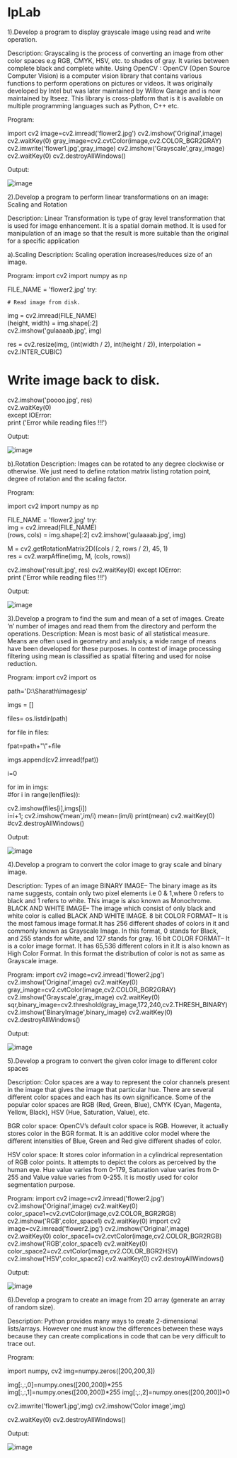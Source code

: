 # IpLab
1).Develop a program to display grayscale image using read and write operation.

Description: Grayscaling is the process of converting an image from other color spaces e.g RGB, CMYK, HSV, etc. to shades of gray. It varies between complete black and complete white.
Using OpenCV : OpenCV (Open Source Computer Vision) is a computer vision library that contains various functions to perform operations on pictures or videos. It was originally developed by Intel but was later maintained by Willow Garage and is now maintained by Itseez. This library is cross-platform that is it is available on multiple programming languages such as Python, C++ etc.

Program:

import cv2 
image=cv2.imread('flower2.jpg') 
cv2.imshow('Original',image) 
cv2.waitKey(0) 
gray_image=cv2.cvtColor(image,cv2.COLOR_BGR2GRAY)
cv2.imwrite('flower1.jpg',gray_image)
cv2.imshow('Grayscale',gray_image)
cv2.waitKey(0) 
cv2.destroyAllWindows() 

Output:

![image](https://user-images.githubusercontent.com/72368912/104432190-c607c300-55ae-11eb-9a49-56d225c04eec.png)

2).Develop a program to perform linear transformations on an image: Scaling and Rotation

Description: Linear Transformation is type of gray level transformation that is used for image enhancement. It is a spatial domain method. It is used for manipulation of an image so that the result is more suitable than the original for a specific application

a).Scaling
Description: Scaling operation increases/reduces size of an image.

Program:
import cv2 import numpy as np  
   
FILE_NAME = 'flower2.jpg' try:  
     
    # Read image from disk.  
     
img = cv2.imread(FILE_NAME)     
(height, width) = img.shape[:2]     
cv2.imshow('gulaaaab.jpg', img)  
 
res = cv2.resize(img, (int(width / 2), int(height / 2)), interpolation = cv2.INTER_CUBIC)      
# Write image back to disk.     
cv2.imshow('poooo.jpg', res)      
cv2.waitKey(0)    
except IOError:  
print ('Error while reading files !!!') 


Output:

![image](https://user-images.githubusercontent.com/72368912/104433618-509cf200-55b0-11eb-8480-24c47dbe6f24.png)

b).Rotation
Description: Images can be rotated to any degree clockwise or otherwise. We just need to define rotation matrix listing rotation point, degree of rotation and the scaling factor.

Program:

import cv2 import numpy as np  
   
FILE_NAME = 'flower2.jpg' 
try:  
img = cv2.imread(FILE_NAME)  
(rows, cols) = img.shape[:2]
cv2.imshow('gulaaaab.jpg', img)  
   
M = cv2.getRotationMatrix2D((cols / 2, rows / 2), 45, 1)    
res = cv2.warpAffine(img, M, (cols, rows))  
   
cv2.imshow('result.jpg', res)      cv2.waitKey(0)  except IOError:  
print ('Error while reading files !!!') 


Output:

![image](https://user-images.githubusercontent.com/72368912/104434051-c7d28600-55b0-11eb-8f14-a456658a5760.png)


3).Develop a program to find the sum and mean of a set of images. Create ‘n’ number of images and read them from the directory and perform the operations.
Description: Mean is most basic of all statistical measure. Means are often used in geometry and analysis; a wide range of means have been developed for these purposes. In contest of image processing filtering using mean is classified as spatial filtering and used for noise reduction.

Program:
import cv2
import os

path='D:\Sharath\imagesip'

imgs = []

files= os.listdir(path)

for file in files:
    
fpat=path+"\\"+file

imgs.append(cv2.imread(fpat)) 

i=0

for im in imgs:                                                
#for i in range(len(files)):
    
cv2.imshow(files[i],imgs[i])  
i=i+1;
cv2.imshow('mean',im/i)
mean=(im/i)
print(mean)
cv2.waitKey(0)
#cv2.destroyAllWindows()

Output:


![image](https://user-images.githubusercontent.com/72368912/104435117-03ba1b00-55b2-11eb-97ae-495cc3f69357.png)


4).Develop a program to convert the color image to gray scale and binary image.

Description:
Types of an image
BINARY IMAGE– The binary image as its name suggests, contain only two pixel elements i.e 0 & 1,where 0 refers to black and 1 refers to white. This image is also known as Monochrome.
BLACK AND WHITE IMAGE– The image which consist of only black and white color is called BLACK AND WHITE IMAGE.
8 bit COLOR FORMAT– It is the most famous image format.It has 256 different shades of colors in it and commonly known as Grayscale Image. In this format, 0 stands for Black, and 255 stands for white, and 127 stands for gray.
16 bit COLOR FORMAT– It is a color image format. It has 65,536 different colors in it.It is also known as High Color Format. In this format the distribution of color is not as same as Grayscale image.

Program:
import cv2
image=cv2.imread('flower2.jpg')
cv2.imshow('Original',image)
cv2.waitKey(0) 
gray_image=cv2.cvtColor(image,cv2.COLOR_BGR2GRAY)
cv2.imshow('Grayscale',gray_image) 
cv2.waitKey(0) 
sqr,binary_image=cv2.threshold(gray_image,172,240,cv2.THRESH_BINARY) 
cv2.imshow('BinaryImage',binary_image) 
cv2.waitKey(0) cv2.destroyAllWindows() 

Output:


![image](https://user-images.githubusercontent.com/72368912/104435739-bc805a00-55b2-11eb-9607-98cdd7abc5e5.png)

5).Develop a program to convert the given color image to different color spaces

Description:
Color spaces are a way to represent the color channels present in the image that gives the image that particular hue. There are several different color spaces and each has its own significance.
Some of the popular color spaces are RGB (Red, Green, Blue), CMYK (Cyan, Magenta, Yellow, Black), HSV (Hue, Saturation, Value), etc.

BGR color space: OpenCV’s default color space is RGB. However, it actually stores color in the BGR format. It is an additive color model where the different intensities of Blue, Green and Red give different shades of color.

HSV color space: It stores color information in a cylindrical representation of RGB color points. It attempts to depict the colors as perceived by the human eye. Hue value varies from 0-179, Saturation value varies from 0-255 and Value value varies from 0-255. It is mostly used for color segmentation purpose.


Program:
import cv2 
image=cv2.imread('flower2.jpg') cv2.imshow('Original',image) 
cv2.waitKey(0) color_space1=cv2.cvtColor(image,cv2.COLOR_BGR2RGB) cv2.imshow('RGB',color_space1)
cv2.waitKey(0) 
import cv2
image=cv2.imread('flower2.jpg')
cv2.imshow('Original',image)
cv2.waitKey(0)
color_space1=cv2.cvtColor(image,cv2.COLOR_BGR2RGB)
cv2.imshow('RGB',color_space1)
cv2.waitKey(0)
color_space2=cv2.cvtColor(image,cv2.COLOR_BGR2HSV)
cv2.imshow('HSV',color_space2)
cv2.waitKey(0)
cv2.destroyAllWindows()


Output:

![image](https://user-images.githubusercontent.com/72368912/104436325-77a8f300-55b3-11eb-9caf-2479c4e298ce.png)


6).Develop a program to create an image from 2D array (generate an array of random size).

Description:
Python provides many ways to create 2-dimensional lists/arrays. However one must know the differences between these ways because they can create complications in code that can be very difficult to trace out.

Program:

import numpy, cv2
img=numpy.zeros([200,200,3])

img[:,:,0]=numpy.ones([200,200])*255
img[:,:,1]=numpy.ones([200,200])*255
img[:,:,2]=numpy.ones([200,200])*0

cv2.imwrite('flower1.jpg',img)
cv2.imshow('Color image',img)

cv2.waitKey(0)
cv2.destroyAllWindows()

Output:

![image](https://user-images.githubusercontent.com/72368912/104437041-54cb0e80-55b4-11eb-877d-971eb6d6ec63.png)



